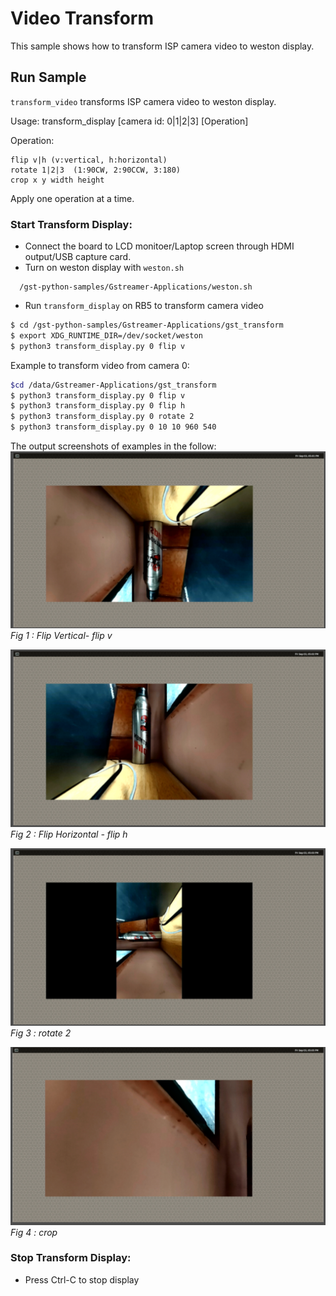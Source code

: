 # Video Transform

This sample shows how to transform ISP camera video to weston display.

## Run Sample

```transform_video``` transforms ISP camera video to weston display.

Usage: transform_display [camera id: 0|1|2|3] [Operation]

Operation:

    flip v|h (v:vertical, h:horizontal)
    rotate 1|2|3  (1:90CW, 2:90CCW, 3:180)
    crop x y width height

Apply one operation at a time.

### Start Transform Display:

+ Connect the board to LCD monitoer/Laptop screen through HDMI output/USB capture card.
+ Turn on weston display with ```weston.sh```
```
  /gst-python-samples/Gstreamer-Applications/weston.sh
```
+ Run ```transform_display``` on RB5 to transform camera video
```bash
$ cd /gst-python-samples/Gstreamer-Applications/gst_transform
$ export XDG_RUNTIME_DIR=/dev/socket/weston
$ python3 transform_display.py 0 flip v
```
Example to transform video from camera 0:
``` bash
$cd /data/Gstreamer-Applications/gst_transform
$ python3 transform_display.py 0 flip v
$ python3 transform_display.py 0 flip h
$ python3 transform_display.py 0 rotate 2
$ python3 transform_display.py 0 10 10 960 540
```
The output screenshots of examples in the follow:
![](image/flip_v.png)   *Fig 1 : Flip Vertical- flip v*

![](image/flip_h.png)   *Fig 2 : Flip Horizontal - flip h*

![](image/rotate.png)   *Fig 3 : rotate 2*

![](image/crop.png)   *Fig 4 : crop*


### Stop Transform Display:
+ Press Ctrl-C to stop display
